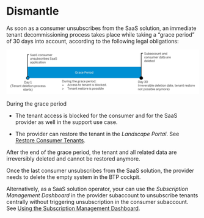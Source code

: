 <!-- loio35a58825872248d9bef663ad1be5997a -->

# Dismantle



As soon as a consumer unsubscribes from the SaaS solution, an immediate tenant decommissioning process takes place while taking a “grace period” of 30 days into account, according to the following legal obligations:

![](images/tenant_decom_11f150d.jpg)

During the grace period

-   The tenant access is blocked for the consumer and for the SaaS provider as well in the support use case.

-   The provider can restore the tenant in the *Landscape Portal*. See [Restore Consumer Tenants](restore-consumer-tenants-619c40e.md).


After the end of the grace period, the tenant and all related data are irreversibly deleted and cannot be restored anymore.

Once the last consumer unsubscribes from the SaaS solution, the provider needs to delete the empty system in the BTP cockpit.

Alternatively, as a SaaS solution operator, your can use the *Subscription Management Dashboard* in the provider subaccount to unsubscribe tenants centrally without triggering unsubscription in the consumer subaccount. See [Using the Subscription Management Dashboard](https://help.sap.com/viewer/65de2977205c403bbc107264b8eccf4b/Cloud/en-US/434be695f9e946ccb4c28911dd1e16d0.html).


